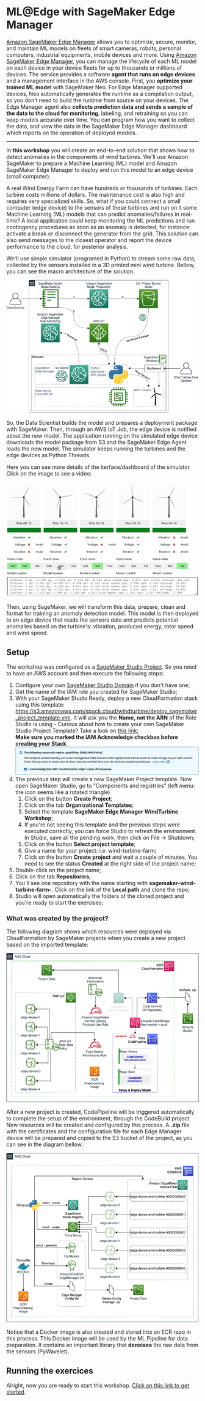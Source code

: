 # ML@Edge with SageMaker Edge Manager

[Amazon SageMaker Edge Manager](https://aws.amazon.com/sagemaker/edge-manager/) allows you to optimize, secure, monitor, and maintain ML models on fleets of smart cameras, robots, personal computers, industrial equipments, mobile devices and more. Using [Amazon SageMaker Edge Manager](https://aws.amazon.com/sagemaker/edge-manager/), you can manage the lifecycle of each ML model on each device in your device fleets for up to thousands or millions of devices. The service provides a software **agent that runs on edge devices** and a management interface in the AWS console. First, you **optimize your trained ML model** with SageMaker Neo. For Edge Manager supported devices, Neo automatically generates the runtime as a compilation output, so you don’t need to build the runtime from source on your devices. The Edge Manager agent also **collects prediction data and sends a sample of the data to the cloud for monitoring**, labeling, and retraining so you can keep models accurate over time. You can program how you want to collect the data, and view the data in the SageMaker Edge Manager dashboard which reports on the operation of deployed models.

----
In **this workshop** you will create an end-to-end solution that shows how to detect anomalies in the components of wind turbines. We'll use Amazon SageMaker to prepare a Machine Learning (ML) model and Amazon SageMaker Edge Manager to deploy and run this model to an edge device (small computer).

A real Wind Energy Farm can have hundreds or thousands of turbines. Each turbine costs millions of dollars. The maintenance cost is also high and requires very specialized skills. So, what if you could connect a small computer (edge device) to the sensors of these turbines and run on it some Machine Learning (ML) models that can predict anomalies/failures in real-time? A local application could keep monitoring the ML predictions and run contingency procedures as soon as an anomaly is detected, for instance: activate a break or disconnect the generator from the grid. This solution can also send messages to the closest operator and report the device performance to the cloud, for posterior analysis.

We'll use simple simulator (programed in Python) to stream some raw data, collected by the sensors installed in a 3D printed mini wind turbine. Bellow, you can see the macro architecture of the solution.
<p align="center">    
    <img src="imgs/EdgeManagerWorkshop_Macro.png" width="600px"></img>    
</p>
So, the Data Scientist builds the model and prepares a deployment package with SageMaker. Then, through an AWS IoT Job, the edge device is notified about the new model. The application running on the simulated edge device downloads the model package from S3 and the SageMaker Edge Agent loads the new model. The simulator keeps running the turbines and the edge devices as Python Threads.

Here you can see more details of the iterface/dashboard of the simulator. Click on the image to see a video:
<p align="center">
    <a href="https://spock.cloud/windturbine/wind_farm_simulator.mp4">
        <img src="imgs/WindTurbineSimulator.png"></img>
    </a>
</p>
Then, using SageMaker, we will transform this data, prepare, clean and format for training an anomaly detection model. This model is then deployed to an edge device that reads the sensors data and predicts potential anomalies based on the turbine's: vibration, produced energy, rotor speed and wind speed.

## Setup

The workshop was configured as a [SageMaker Studio Project](https://docs.aws.amazon.com/sagemaker/latest/dg/sagemaker-projects.html). So you need to have an AWS account and then execute the following steps:
 1. Configure your own [SageMaker Studio Domain](https://docs.aws.amazon.com/sagemaker/latest/dg/gs-studio-onboard.html) if you don't have one;
 2. Get the name of the IAM role you created for SageMaker Studio;
 3. With your SageMaker Studio Ready, deploy a new CloudFormation stack using this template: https://s3.amazonaws.com/spock.cloud/windturbine/deploy_sagemaker_project_template.yml. It will ask you the **Name, not the ARN** of the Role Studio is using - Curious about how to create your own SageMaker Studio Project Template? Take a look on [this link](https://docs.aws.amazon.com/sagemaker/latest/dg/sagemaker-projects-templates-custom.html);  
    **Make sure you marked the IAM Acknowledge checkbox before creating your Stack** ![Ack](imgs/cloudformation_ack.png)
 5. The previous step will create a new SageMaker Project template. Now open SageMaker Studio, go to "Components and registries" (left menu: the icon seems like a rotated triangle)
     1. Click on the button **Create Project**;
     2. Click on the tab **Organizational Templates**;
     3. Select the template **SageMaker Edge Manager WindTurbine Workshop**;
     4. If you're not seeing this template and the previous steps were executed correctly, you can force Studio to refresh the environment. In Studio, save all the pending work, then click on File -> Shutdown;
     5. Click on the button **Select project template**;
     6. Give a name for your project: i.e. wind-turbine-farm;
     7. Click on the button **Create project** and wait a couple of minutes. You need to see the status **Created** at the right side of the project name;
5. Double-click on the project name;
6. Click on the tab **Repositories**;
7. You'll see one repository with the name starting with **sagemaker-wind-turbine-farm-**. Click on the link of the **Local path** and clone the repo;
8. Studio will open automatically the folders of the cloned project and you're ready to start the exercises;

### What was created by the project?
The following diagram shows which resources were deployed via CloudFormation by SageMaker projects when you create a new project based on the imported template:
<p align="center">
    <img src="imgs/EdgeManagerWorkshop_CFN.png"></img>
</p>

After a new project is created, CodePipeline will be triggered automatically to complete the setup of the environment, through the CodeBuild project. New resources will be created and configured by this process. A **.zip** file with the certificates and the configuration file for each Edge Manager device will be prepared and copied to the S3 bucket of the project, as you can see in the diagram bellow:
<p align="center">
    <img src="imgs/EdgeManagerWorkshop_CodeBuild.png"></img>
</p>

Notice that a Docker image is also created and stored into an ECR repo in this process. This Docker image will be used by the ML Pipeline for data preparation. It contains an important library that **denoises** the raw data from the sensors (PyWavelet).

## Running the exercices

Alright, now you are ready to start this workshop. [Click on this link to get started](notebooks/README.md).
